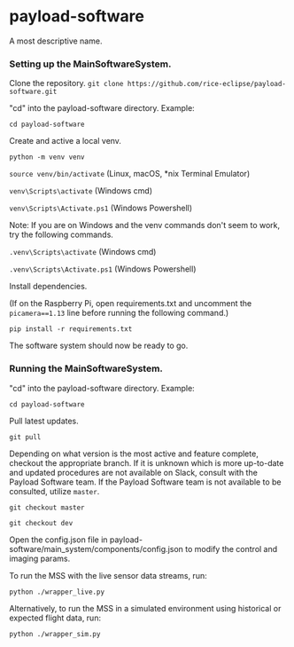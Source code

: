 # payload-software
A most descriptive name.

### Setting up the MainSoftwareSystem.

Clone the repository.
`git clone https://github.com/rice-eclipse/payload-software.git`

"cd" into the payload-software directory. Example:

`cd payload-software`

Create and active a local venv.

`python -m venv venv`

`source venv/bin/activate` (Linux, macOS, *nix Terminal Emulator)

`venv\Scripts\activate` (Windows cmd)

`venv\Scripts\Activate.ps1` (Windows Powershell)

Note: If you are on Windows and the venv commands don't seem to work, try the following commands.

`.venv\Scripts\activate` (Windows cmd)

`.venv\Scripts\Activate.ps1` (Windows Powershell)

Install dependencies.

(If on the Raspberry Pi, open requirements.txt and uncomment the `picamera==1.13` line before running the following command.)

`pip install -r requirements.txt`

The software system should now be ready to go.

### Running the MainSoftwareSystem.

"cd" into the payload-software directory. Example:

`cd payload-software`

Pull latest updates.

`git pull`

Depending on what version is the most active and feature complete, checkout the appropriate branch.
If it is unknown which is more up-to-date and updated procedures are not available on Slack, consult with the Payload Software team.
If the Payload Software team is not available to be consulted, utilize `master`.

`git checkout master`

`git checkout dev`

Open the config.json file in payload-software/main_system/components/config.json to modify the control and imaging params.

To run the MSS with the live sensor data streams, run:

`python ./wrapper_live.py`

Alternatively, to run the MSS in a simulated environment using historical or expected flight data, run:

`python ./wrapper_sim.py`
